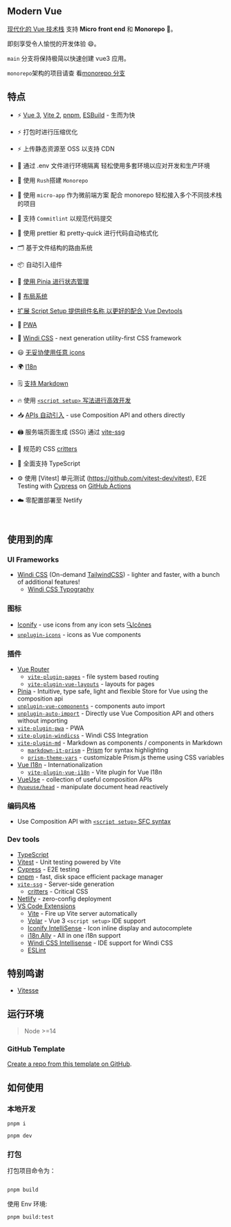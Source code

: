 ## Modern Vue

[现代化的 Vue 技术栈](https://github.com/byoungd/modern-vue-template) 支持 **Micro front
end** 和 **Monorepo** 🎉。

即刻享受令人愉悦的开发体验 😄。

`main` 分支将保持极简以快速创建 vue3 应用。

`monorepo`架构的项目请查
看[monorepo 分支](https://github.com/byoungd/modern-vue-template/tree/monorepo)

## 特点

- ⚡️ [Vue 3](https://github.com/vuejs/vue-next),
  [Vite 2](https://github.com/vitejs/vite), [pnpm](https://pnpm.js.org/),
  [ESBuild](https://github.com/evanw/esbuild) - 生而为快

- ⚡️ 打包时进行压缩优化

- ⚡️ 上传静态资源至 OSS 以支持 CDN

- 🦾 通过 .env 文件进行环境隔离 轻松使用多套环境以应对开发和生产环境

- 🦾 使用 `Rush`搭建 `Monorepo`

- 🦾 使用 `micro-app` 作为微前端方案 配合 monorepo 轻松接入多个不同技术栈的项目

- 🎨 支持 `Commitlint` 以规范代码提交

- 🎨 使用 prettier 和 pretty-quick 进行代码自动格式化

- 🗂 基于文件结构的路由系统

- 📦 自动引入组件

- 🍍 [使用 Pinia 进行状态管理](https://pinia.esm.dev/)

- 📑 [布局系统](./src/layouts)

- [扩展 Script Setup 提供组件名称 以更好的配合 Vue Devtools](https://github.com/vbenjs/vite-plugin-vue-setup-extend)

- 📲 [PWA](https://github.com/antfu/vite-plugin-pwa)

- 🎨 [Windi CSS](https://github.com/windicss/windicss) - next generation utility-first CSS
  framework

- 😃 [无妥协使用任意 icons](https://github.com/antfu/unplugin-icons)

- 🌍 [I18n](./locales)

- 🗒 [支持 Markdown](https://github.com/antfu/vite-plugin-md)

- 🔥 使用 [ `<script setup>` 写法进行高效开发](https://github.com/vuejs/rfcs/pull/227)

- 📥 [APIs 自动引入](https://github.com/antfu/unplugin-auto-import) - use Composition API
  and others directly

- 🖨 服务端页面生成 (SSG) 通过 [vite-ssg](https://github.com/antfu/vite-ssg)

- 🦔 规范的 CSS [critters](https://github.com/GoogleChromeLabs/critters)

- 🦾 全面支持 TypeScript

- ⚙️ 使用 [Vitest] 单元测试 (https://github.com/vitest-dev/vitest), E2E Testing with
  [Cypress](https://cypress.io/) on [GitHub Actions](https://github.com/features/actions)

- ☁️ 零配置部署至 Netlify

<br>

## 使用到的库

### UI Frameworks

- [Windi CSS](https://github.com/windicss/windicss) (On-demand
  [TailwindCSS](https://tailwindcss.com/)) - lighter and faster, with a bunch of
  additional features!
  - [Windi CSS Typography](https://windicss.org/plugins/official/typography.html)

### 图标

- [Iconify](https://iconify.design) - use icons from any icon sets
  [🔍Icônes](https://icones.netlify.app/)
- [`unplugin-icons`](https://github.com/antfu/unplugin-icons) - icons as Vue components

### 插件

- [Vue Router](https://github.com/vuejs/vue-router)
  - [`vite-plugin-pages`](https://github.com/hannoeru/vite-plugin-pages) - file system
    based routing
  - [`vite-plugin-vue-layouts`](https://github.com/JohnCampionJr/vite-plugin-vue-layouts) -
    layouts for pages
- [Pinia](https://pinia.esm.dev) - Intuitive, type safe, light and flexible Store for Vue
  using the composition api
- [`unplugin-vue-components`](https://github.com/antfu/unplugin-vue-components) -
  components auto import
- [`unplugin-auto-import`](https://github.com/antfu/unplugin-auto-import) - Directly use
  Vue Composition API and others without importing
- [`vite-plugin-pwa`](https://github.com/antfu/vite-plugin-pwa) - PWA
- [`vite-plugin-windicss`](https://github.com/antfu/vite-plugin-windicss) - Windi CSS
  Integration
- [`vite-plugin-md`](https://github.com/antfu/vite-plugin-md) - Markdown as components /
  components in Markdown
  - [`markdown-it-prism`](https://github.com/jGleitz/markdown-it-prism) -
    [Prism](https://prismjs.com/) for syntax highlighting
  - [`prism-theme-vars`](https://github.com/antfu/prism-theme-vars) - customizable
    Prism.js theme using CSS variables
- [Vue I18n](https://github.com/intlify/vue-i18n-next) - Internationalization
  - [`vite-plugin-vue-i18n`](https://github.com/intlify/vite-plugin-vue-i18n) - Vite
    plugin for Vue I18n
- [VueUse](https://github.com/antfu/vueuse) - collection of useful composition APIs
- [`@vueuse/head`](https://github.com/vueuse/head) - manipulate document head reactively

### 编码风格

- Use Composition API with
  [`<script setup>` SFC syntax](https://github.com/vuejs/rfcs/pull/227)

### Dev tools

- [TypeScript](https://www.typescriptlang.org/)
- [Vitest](https://github.com/vitest-dev/vitest) - Unit testing powered by Vite
- [Cypress](https://cypress.io/) - E2E testing
- [pnpm](https://pnpm.js.org/) - fast, disk space efficient package manager
- [`vite-ssg`](https://github.com/antfu/vite-ssg) - Server-side generation
  - [critters](https://github.com/GoogleChromeLabs/critters) - Critical CSS
- [Netlify](https://www.netlify.com/) - zero-config deployment
- [VS Code Extensions](./.vscode/extensions.json)
  - [Vite](https://marketplace.visualstudio.com/items?itemName=antfu.vite) - Fire up Vite
    server automatically
  - [Volar](https://marketplace.visualstudio.com/items?itemName=johnsoncodehk.volar) - Vue
    3 `<script setup>` IDE support
  - [Iconify IntelliSense](https://marketplace.visualstudio.com/items?itemName=antfu.iconify) -
    Icon inline display and autocomplete
  - [i18n Ally](https://marketplace.visualstudio.com/items?itemName=lokalise.i18n-ally) -
    All in one i18n support
  - [Windi CSS Intellisense](https://marketplace.visualstudio.com/items?itemName=voorjaar.windicss-intellisense) -
    IDE support for Windi CSS
  - [ESLint](https://marketplace.visualstudio.com/items?itemName=dbaeumer.vscode-eslint)

## 特别鸣谢

- [Vitesse](https://github.com/antfu/vitesse)

## 运行环境

> Node >=14

### GitHub Template

[Create a repo from this template on GitHub](https://github.com/byoungd/modern-vue-template/generate).

## 如何使用

### 本地开发

```
pnpm i

pnpm dev
```

### 打包

打包项目命令为：

```bash

pnpm build

```

使用 Env 环境:

```bash
pnpm build:test
```
